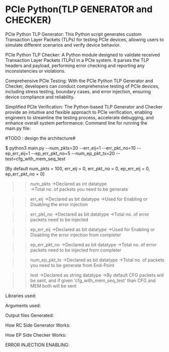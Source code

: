 # PCIe Python(TLP GENERATOR and CHECKER)
PCIe Python TLP Generator: This Python script generates custom Transaction Layer Packets (TLPs) for testing PCIe devices, allowing users to simulate different scenarios and verify device behavior.

PCIe Python TLP Checker: A Python module designed to validate received Transaction Layer Packets (TLPs) in a PCIe system. It parses the TLP headers and payload, performing error checking and reporting any inconsistencies or violations.

Comprehensive PCIe Testing: With the PCIe Python TLP Generator and Checker, developers can conduct comprehensive testing of PCIe devices, including stress testing, boundary cases, and error injection, ensuring device compliance and reliability.

Simplified PCIe Verification: The Python-based TLP Generator and Checker provide an intuitive and flexible approach to PCIe verification, enabling engineers to streamline the testing process, accelerate debugging, and enhance overall system performance.
Command line for running the main.py file:

#TODO : design the architecture#



$ python3 main.py --num_pkts=20 --err_eij=1 --err_pkt_no=10 --ep_err_eij=1 --ep_err_pkt_no=5 --num_ep_pkt_tx=20 --test=cfg_with_mem_seq_test
  
[By default num_pkts = 100, err_eij = 0, err_pkt_no = 0, ep_err_eij = 0, ep_err_pkt_no = 0]
    
>>num_pkts          ->Declared as int datatype  
                    ->Total no. of packets you need to be generate
    
>>err_eij           ->Declared as bit datatype
                    ->Used for Enabling or Disabling the error injection
    
>>err_pkt_no        ->Declared as bit datatype
                    ->Total no. of error packets need to be injected
                    
>>ep_err_eij        ->Declared as bit datatype
                    ->Used for Enabling or Disabling the error injection from completer
    
>>ep_err_pkt_no     ->Declared as bit datatype
                    ->Total no. of error packets need to be injected from completer
    
>>num_ep_pkt_tx     ->Declared as bit datatype
                    ->Total no. of packets you need to be generate from End-Point                    
    
>>test              ->Declared as string datatype
                    ->By default CFG packets will be sent, and if given 'cfg_with_mem_seq_test' than CFG and MEM both will be sent                
                    
                    
                    
Libraries used:

Arguments used:

Output files Generated:

How RC Side Generator Works:

How EP Side Checker Works:

ERROR INJECTION ENABLING:

